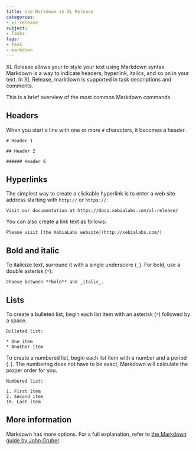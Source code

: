 ```yaml
---
title: Use Markdown in XL Release
categories:
- xl-release
subject:
- Tasks
tags:
- task
- markdown
---
```


XL Release allows your to style your text using Markdown syntax. Markdown is a way to indicate headers, hyperlink, italics, and so on in your text. In XL Release, markdown is supported in task descriptions and comments.

This is a brief overview of the most common Markdown commands.

## Headers

When you start a line with one or more `#` characters, it becomes a header.

	# Header 1

	## Header 2

	###### Header 6
	
## Hyperlinks

The simplest way to create a clickable hyperlink is to enter a web site address starting with `http://` or `https://`.

    Visit our documentation at https://docs.xebialabs.com/xl-release/

You can also create a link text as follows:

    Please visit [the XebiaLabs website](http://xebialabs.com/)
    
## Bold and italic

To italicize text, surround it with a single underscore (`_`). For bold, use a double asterisk (`*`).

    Choose between **bold** and _italic_.
    
## Lists

To create a bulleted list, begin each list item with an asterisk (`*`) followed by a space.

    Bulleted list:
    
    * One item
    * Another item
    
To create a numbered list, begin each list item with a number and a period (`.`). The numbering does not have to be exact, Markdown will calculate the proper order for you.

    Numbered list:
    
    1. First item
    2. Second item
    10. Last item
    
## More information

Markdown has more options. For a full explanation, refer to [the Markdown guide by John Gruber](http://daringfireball.net/projects/markdown/syntax).
